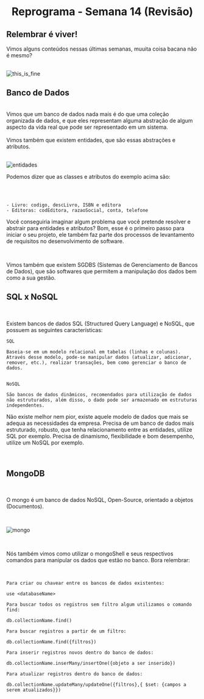 <h1 align="center">
    <br>
    <p align="center">Reprograma - Semana 14 (Revisão)<p>
</h1>

## Relembrar é viver!

Vimos alguns conteúdos nessas últimas semanas, muuita coisa bacana não é mesmo?
<br />
<br />

![this_is_fine](https://p2.trrsf.com/image/fget/cf/460/0/images.terra.com/2019/12/30/1577718484944.jpg)
<br />

## Banco de Dados
<br />
Vimos que um banco de dados nada mais é do que uma coleção organizada de dados, e que eles representam alguma abstração de algum aspecto da vida real que pode ser representado em um sistema.
<br />
<br />
Vimos também que existem entidades, que são essas abstrações e atributos.

<br />
<br />

![entidades](https://lh3.googleusercontent.com/proxy/DpZxSHUNU98yE9n_C9Qy4VWnSqfywFz0rsrTgC1_snwuPItQkeTvhGp80kxqffiHV4c4gR_JRMyd2UilUomK59OS8X7teYNPnw8T4Jq4GfFj3V78azGp0eO08A)
<br />

Podemos dizer que as classes e atributos do exemplo acima são:

<br />

```

- Livro: codigo, descLivro, ISBN e editora
- Editoras: codEditora, razaoSocial, conta, telefone

```

Você conseguiria imaginar algum problema que você pretende resolver e abstrair para entidades e atributos? Bom, esse é o primeiro passo para iniciar o seu projeto, ele também faz parte dos processos de levantamento de requisitos no desenvolvimento de software.

<br />

Vimos também que existem SGDBS (Sistemas de Gerenciamento de Bancos de Dados), que são softwares que permitem a manipulação dos dados bem como a sua gestão.

## SQL x NoSQL
<br />

Existem bancos de dados SQL (Structured Query Language) e NoSQL, que possuem as seguintes características:

```
SQL

Baseia-se em um modelo relacional em tabelas (linhas e colunas). Através desse modelo, pode-se manipular dados (atualizar, adicionar, remover, etc.), realizar transações, bem como gerenciar o banco de dados.


NoSQL

São bancos de dados dinâmicos, recomendados para utilização de dados não estruturados, além disso, o dado pode ser armazenado em estruturas independentes.

```

Não existe melhor nem pior, existe aquele modelo de dados que mais se adequa as necessidades da empresa. Precisa de um banco de dados mais estruturado, robusto, que tenha relacionamento entre as entidades, utilize SQL por exemplo. Precisa de dinamismo, flexibilidade e bom desempenho, utilize um NoSQL por exemplo.

<br />

## MongoDB
<br />

O mongo é um banco de dados NoSQL, Open-Source, orientado a objetos (Documentos). 

<br />

![mongo](https://media.geeksforgeeks.org/wp-content/uploads/20200203175502/embedded-example.jpg)


<br />

Nós também vimos como utilizar o mongoShell e seus respectivos comandos para manipular os dados que estão no banco. Bora relembrar:

<br />

````
Para criar ou chavear entre os bancos de dados existentes:

use <databaseName>

Para buscar todos os registros sem filtro algum utilizamos o comando find:

db.collectionName.find()

Para buscar registros a partir de um filtro:

db.collectionName.find({filtros})

Para inserir registros novos dentro do banco de dados:

db.collectionName.inserMany/insertOne({objeto a ser inserido})

Para atualizar registros dentro do banco de dados:

db.collectionName.updateMany/updateOne({filtros},{ $set: {campos a serem atualizados}})



````

